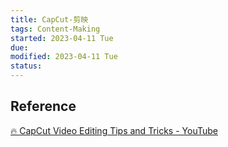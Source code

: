 ```yaml
---
title: CapCut-剪映
tags: Content-Making    
started: 2023-04-11 Tue
due: 
modified: 2023-04-11 Tue
status: 
---
```

## Reference
[🔥 CapCut Video Editing Tips and Tricks - YouTube](https://www.youtube.com/watch?v=Tder3Cl2fkM)